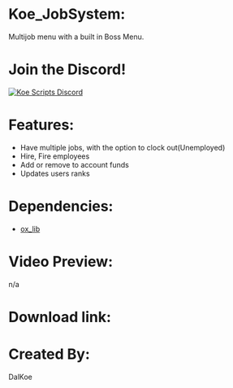 
 
# Koe_JobSystem:
Multijob menu with a built in Boss Menu. 

# Join the Discord!

[![Koe Scripts Discord](https://media.discordapp.net/attachments/973750342263144558/1003740741178249318/invite.png?width=810&height=216)](https://discord.gg/5JuxDnNm94)

# Features:
* Have multiple jobs, with the option to clock out(Unemployed)
* Hire, Fire employees
* Add or remove to account funds
* Updates users ranks

# Dependencies:
* [ox_lib](https://github.com/overextended/ox_lib)

# Video Preview:
n/a

# Download link:


# Created By:
DalKoe